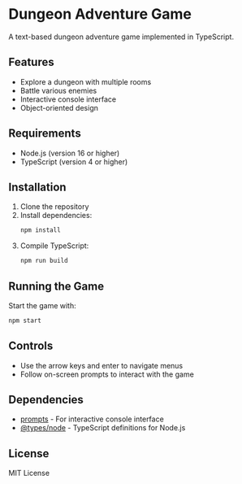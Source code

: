 # Dungeon Adventure Game

A text-based dungeon adventure game implemented in TypeScript.

## Features
- Explore a dungeon with multiple rooms
- Battle various enemies
- Interactive console interface
- Object-oriented design

## Requirements
- Node.js (version 16 or higher)
- TypeScript (version 4 or higher)

## Installation
1. Clone the repository
2. Install dependencies:
   ```bash
   npm install
   ```
3. Compile TypeScript:
   ```bash
   npm run build
   ```

## Running the Game
Start the game with:
```bash
npm start
```

## Controls
- Use the arrow keys and enter to navigate menus
- Follow on-screen prompts to interact with the game

## Dependencies
- [prompts](https://www.npmjs.com/package/prompts) - For interactive console interface
- [@types/node](https://www.npmjs.com/package/@types/node) - TypeScript definitions for Node.js

## License
MIT License
